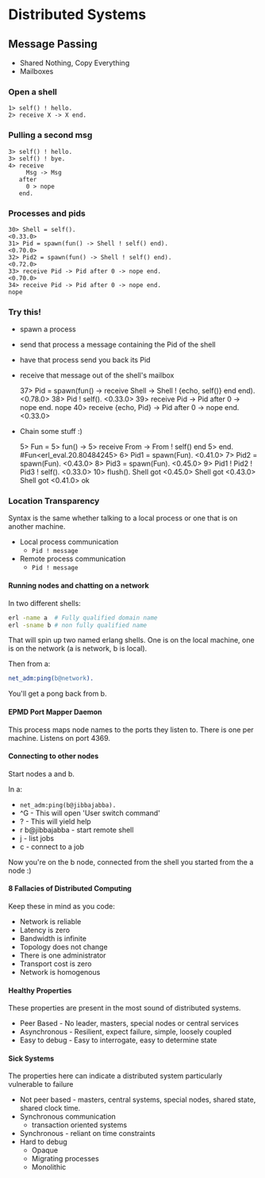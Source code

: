 # Distributed Systems

## Message Passing
- Shared Nothing, Copy Everything
- Mailboxes

### Open a shell
    1> self() ! hello.
    2> receive X -> X end.

### Pulling a second msg
    3> self() ! hello.
    3> self() ! bye.
    4> receive
         Msg -> Msg
       after
         0 > nope
       end.

### Processes and pids
    30> Shell = self().
    <0.33.0>
    31> Pid = spawn(fun() -> Shell ! self() end).
    <0.70.0>
    32> Pid2 = spawn(fun() -> Shell ! self() end).
    <0.72.0>
    33> receive Pid -> Pid after 0 -> nope end.
    <0.70.0>
    34> receive Pid -> Pid after 0 -> nope end.
    nope

### Try this!
- spawn a process
- send that process a message containing the Pid of the shell
- have that process send you back its Pid
- receive that message out of the shell's mailbox

    37> Pid = spawn(fun() -> receive Shell -> Shell ! {echo, self()} end end).
    <0.78.0>
    38> Pid ! self().
    <0.33.0>
    39> receive Pid -> Pid after 0 -> nope end.
    nope
    40> receive {echo, Pid} -> Pid after 0 -> nope end.
    <0.33.0>

- Chain some stuff :)

    5> Fun =
    5>   fun() ->
    5>     receive From -> From ! self() end
    5>   end.
    #Fun<erl_eval.20.80484245>
    6> Pid1 = spawn(Fun).
    <0.41.0>
    7> Pid2 = spawn(Fun).
    <0.43.0>
    8> Pid3 = spawn(Fun).
    <0.45.0>
    9> Pid1 ! Pid2 ! Pid3 ! self().
    <0.33.0>
    10> flush().
    Shell got <0.45.0>
    Shell got <0.43.0>
    Shell got <0.41.0>
    ok

### Location Transparency

Syntax is the same whether talking to a local process or one that is on another
machine.

- Local process communication
  - `Pid ! message`
- Remote process communication
  - `Pid ! message`

#### Running nodes and chatting on a network

In two different shells:

```bash
erl -name a  # Fully qualified domain name
erl -sname b # non fully qualified name
```

That will spin up two named erlang shells.  One is on the local machine, one is
on the network (a is network, b is local).

Then from a:

```erlang
net_adm:ping(b@network).
```

You'll get a pong back from b.

#### EPMD Port Mapper Daemon
This process maps node names to the ports they listen to.  There is one per
machine.  Listens on port 4369.

#### Connecting to other nodes

Start nodes a and b.

In a:

- `net_adm:ping(b@jibbajabba).`
- ^G - This will open 'User switch command'
- ? - This will yield help
- r b@jibbajabba - start remote shell
- j - list jobs
- c - connect to a job

Now you're on the b node, connected from the shell you started from the a node
:)

#### 8 Fallacies of Distributed Computing
Keep these in mind as you code:

- Network is reliable
- Latency is zero
- Bandwidth is infinite
- Topology does not change
- There is one administrator
- Transport cost is zero
- Network is homogenous

#### Healthy Properties
These properties are present in the most sound of distributed systems.

- Peer Based - No leader, masters, special nodes or central services
- Asynchronous - Resilient, expect failure, simple, loosely coupled
- Easy to debug - Easy to interrogate, easy to determine state

#### Sick Systems
The properties here can indicate a distributed system particularly vulnerable to
failure

- Not peer based - masters, central systems, special nodes, shared state, shared
  clock time.
- Synchronous communication
  - transaction oriented systems
- Synchronous - reliant on time constraints
- Hard to debug
  - Opaque
  - Migrating processes
  - Monolithic
